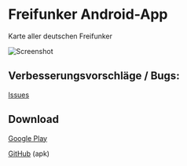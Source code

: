 # Freifunker Android-App

Karte aller deutschen Freifunker

![Screenshot](https://lh3.googleusercontent.com/IE6c3VhzmR4ipY5UZk-TyR7COKnlse4VC2sWtF87GM0YkbSVoMwzHQF31XL8W96i4aQ=h400)

## Verbesserungsvorschläge / Bugs:
[Issues](https://github.com/AppWerft/Freifunker/issues)

## Download

[Google Play](https://play.google.com/store/apps/details?id=de.appwerft.freifunker) 

[GitHub](https://github.com/AppWerft/Freifunker/blob/master/Freifunk.apk?raw=true) (apk)